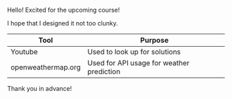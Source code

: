 Hello! Excited for the upcoming course!

I hope that I designed it not too clunky. 

Tool | Purpose
--- | ---
Youtube | Used to look up for solutions
openweathermap.org | Used for API usage for weather prediction

Thank you in advance!

